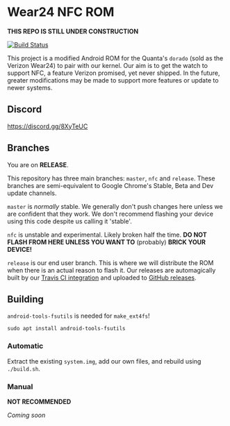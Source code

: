 # Wear24 NFC ROM

**THIS REPO IS STILL UNDER CONSTRUCTION**

[![Build Status](https://travis-ci.org/davwheat/Wear24-NFC-ROM.svg?branch=master)](https://travis-ci.org/davwheat/Wear24-NFC-Kernel)

This project is a modified Android ROM for the Quanta's `dorado` (sold as the Verizon Wear24) to pair with our kernel. Our aim is to get the watch to support NFC, a feature Verizon promised, yet never shipped. In the future, greater modifications may be made to support more features or update to newer systems.

## Discord

https://discord.gg/8XyTeUC

## Branches

You are on **RELEASE**.

This repository has three main branches: `master`, `nfc` and `release`. These branches are semi-equivalent to Google Chrome's Stable, Beta and Dev update channels.

`master` is *normally* stable. We generally don't push changes here unless we are confident that they work. We don't recommend flashing your device using this code despite us calling it 'stable'.

`nfc` is unstable and experimental. Likely broken half the time. **DO NOT FLASH FROM HERE UNLESS YOU WANT TO** (probably) **BRICK YOUR DEVICE!**

`release` is our end user branch. This is where we will distribute the ROM when there is an actual reason to flash it. Our releases are automagically built by our [Travis CI integration](https://travis-ci.org/davwheat/Wear24-NFC-ROM/branches) and uploaded to [GitHub releases](https://github.com/davwheat/Wear24-NFC-ROM/releases).

## Building

`android-tools-fsutils` is needed for `make_ext4fs`!

`sudo apt install android-tools-fsutils`

### Automatic

Extract the existing `system.img`, add our own files, and rebuild using `./build.sh`.

### Manual

**NOT RECOMMENDED**

*Coming soon*

